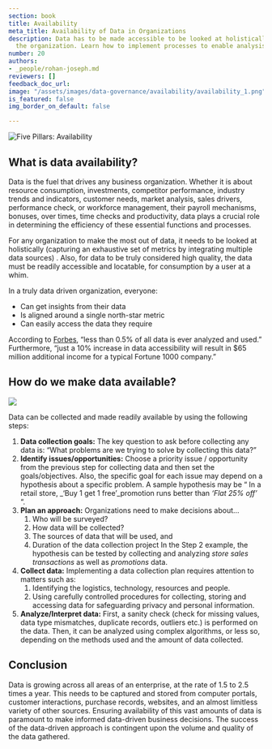 ```yaml
---
section: book
title: Availability
meta_title: Availability of Data in Organizations
description: Data has to be made accessible to be looked at holistically throughout
  the organization. Learn how to implement processes to enable analysis.
number: 20
authors:
- _people/rohan-joseph.md
reviewers: []
feedback_doc_url: 
image: "/assets/images/data-governance/availability/availability_1.png"
is_featured: false
img_border_on_default: false

---
```

![Five Pillars: Availability](/assets/images/data-governance/availability/availability_1.png)

## What is data availability?

Data is the fuel that drives any business organization. Whether it is about resource consumption, investments, competitor performance, industry trends and indicators, customer needs, market analysis, sales drivers, performance check, or workforce management, their payroll mechanisms, bonuses, over times, time checks and productivity, data plays a crucial role in determining the efficiency of these essential functions and processes.

For any organization to make the most out of data, it needs to be looked at holistically (capturing an exhaustive set of metrics by integrating multiple data sources) . Also, for data to be truly considered high quality, the data must be readily accessible and locatable, for consumption by a user at a whim.

In a truly data driven organization, everyone:

* Can get insights from their data
* Is aligned around a single north-star metric
* Can easily access the data they require

According to [Forbes](https://www.forbes.com/sites/larrymyler/2017/07/11/better-data-quality-equals-higher-marketing-roi/#73d469c07b68), “less than 0.5% of all data is ever analyzed and used.” Furthermore, “just a 10% increase in data accessibility will result in $65 million additional income for a typical Fortune 1000 company.”

## How do we make data available?

![](/assets/images/data-governance/availability/availability_2.png)

Data can be collected and made readily available by using the following steps:


1. **Data collection goals:** The key question to ask before collecting any data is: “What problems are we trying to solve by collecting this data?”
2. **Identify issues/opportunities:** Choose a priority issue / opportunity from the previous step for collecting data and then set the goals/objectives. Also, the specific goal for each issue may depend on a hypothesis about a specific problem. A sample hypothesis may be “ In a retail store, _‘Buy 1 get 1 free’_promotion runs better than _‘Flat 25% off’_ “.
3. **Plan an approach:** Organizations need to make decisions about...
    1. Who will be surveyed?
    2. How data will be collected?
    3. The sources of data that will be used, and
    4. Duration of the data collection project
    In the Step 2 example, the hypothesis can be tested by collecting and analyzing _store sales transactions_ as well as _promotions_ data.
4. **Collect data:** Implementing a data collection plan requires attention to matters such as:
    1. Identifying the logistics, technology, resources and people.
    2. Using carefully controlled procedures for collecting, storing and accessing data for safeguarding privacy and personal information.
5. **Analyze/Interpret data:** First, a sanity check (check for missing values, data type mismatches, duplicate records, outliers etc.) is performed on the data. Then, it can be analyzed using complex algorithms, or less so, depending on the methods used and the amount of data collected.

## Conclusion

Data is growing across all areas of an enterprise, at the rate of 1.5 to 2.5 times a year. This needs to be captured and stored from computer portals, customer interactions, purchase records, websites, and an almost limitless variety of other sources. Ensuring availability of this vast amounts of data is paramount to make informed data-driven business decisions. The success of the data-driven approach is contingent upon the volume and quality of the data gathered.